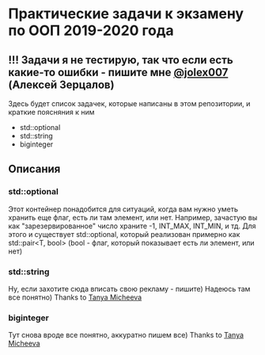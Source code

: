 # Практические задачи к экзамену по ООП 2019-2020 года

## !!! Задачи я не тестирую, так что если есть какие-то ошибки - пишите мне [@jolex007](https://t.me/jolex007) (Алексей Зерцалов)

Здесь будет список задачек, которые написаны в этом репозитории, и краткие поясняния к ним

- std::optional
- std::string
- biginteger

## Описания

### std::optional
Этот контейнер понадобится для ситуаций, когда вам нужно уметь хранить еще флаг, есть ли там элемент, или нет. Например, зачастую вы как "зарезервированное" число храните -1, INT_MAX, INT_MIN, и тд. Для этого и существует std::optional, который реализован примерно как std::pair<T, bool> (bool - флаг, который показывает есть ли элемент, или нет)

### std::string
Ну, если захотите сюда вписать свою рекламу - пишите) Надеюсь там все понятно)
Thanks to [Tanya Micheeva](https://github.com/tanyaamiheeva)

### biginteger
Тут снова вроде все понятно, аккуратно пишем все)
Thanks to [Tanya Micheeva](https://github.com/tanyaamiheeva)
